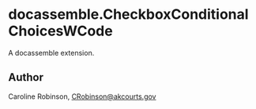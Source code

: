 # docassemble.CheckboxConditionalChoicesWCode

A docassemble extension.

## Author

Caroline Robinson, CRobinson@akcourts.gov

